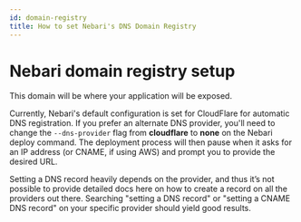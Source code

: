 ```yaml
---
id: domain-registry
title: How to set Nebari's DNS Domain Registry
---
```


# Nebari domain registry setup

This domain will be where your application will be exposed.

Currently, Nebari's default configuration is set for CloudFlare for automatic DNS registration. If you prefer an alternate DNS provider, you'll need to change the `--dns-provider` flag from **cloudflare** to **none** on the Nebari deploy command. The deployment process will then pause when it asks for an IP address (or CNAME, if using AWS) and prompt you to provide the desired URL.

Setting a DNS record heavily depends on the provider, and thus it’s not possible to provide detailed docs here on how to create a record on all the providers out there. Searching "setting a DNS record" or "setting a CNAME DNS record" on your specific provider should yield good results.